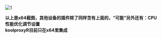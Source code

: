 ![1](https://user-images.githubusercontent.com/73426989/174550296-4794b03b-a4db-4497-9c9e-f31229f1079e.png)          

**以上是x64截图，其他设备的插件除了同样含有上面的，“可能”另外还有：CPU性能优化调节设置**            
**koolproxyR目前只在x64里集成**
